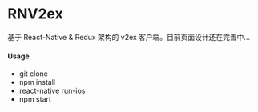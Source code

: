# RNV2ex

基于 React-Native & Redux 架构的 v2ex 客户端。目前页面设计还在完善中...

#### Usage

- git clone
- npm install
- react-native run-ios
- npm start
